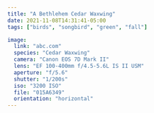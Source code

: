 ```yaml
---
title: "A Bethlehem Cedar Waxwing"
date: 2021-11-08T14:31:41-05:00
tags: ["birds", "songbird", "green", "fall"]

image:
  link: "abc.com"
  species: "Cedar Waxwing"
  camera: "Canon EOS 7D Mark II"
  lens: "EF 100-400mm f/4.5-5.6L IS II USM"
  aperture: "f/5.6"
  shutter: "1/200s"
  iso: "3200 ISO"
  file: "015A6349"
  orientation: "horizontal"
---
```

